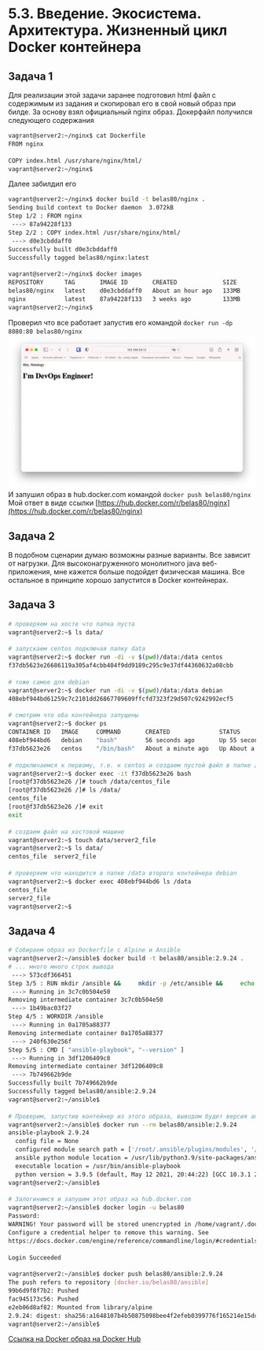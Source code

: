 # 5.3. Введение. Экосистема. Архитектура. Жизненный цикл Docker контейнера  

## Задача 1

   Для реализации этой задачи заранее подготовил html файл с содержимым из задания и скопировал его в свой новый образ
   при билде. За основу взял официальный nginx образ. Докерфайл получился следующего содержания  
   ```bash
   vagrant@server2:~/nginx$ cat Dockerfile 
   FROM nginx
   
   COPY index.html /usr/share/nginx/html/
   vagrant@server2:~/nginx$ 
   ```
   Далее забилдил его  
   ```bash
   vagrant@server2:~/nginx$ docker build -t belas80/nginx .
   Sending build context to Docker daemon  3.072kB
   Step 1/2 : FROM nginx
    ---> 87a94228f133
   Step 2/2 : COPY index.html /usr/share/nginx/html/
    ---> d0e3cbddaff0
   Successfully built d0e3cbddaff0
   Successfully tagged belas80/nginx:latest
   
   vagrant@server2:~/nginx$ docker images
   REPOSITORY      TAG       IMAGE ID       CREATED             SIZE
   belas80/nginx   latest    d0e3cbddaff0   About an hour ago   133MB
   nginx           latest    87a94228f133   3 weeks ago         133MB
   vagrant@server2:~/nginx$ 
   ```
   Проверил что все работает запустив его командой `docker run -dp 8080:80 belas80/nginx`  
   ![](img/docker1.png)
   И запушил образ в hub.docker.com командой `docker push belas80/nginx`  
   Мой ответ в виде ссылки [https://hub.docker.com/r/belas80/nginx](https://hub.docker.com/r/belas80/nginx)  
   
## Задача 2  

   В подобном сценарии думаю возможны разные варианты. Все зависит от нагрузки. Для высоконагруженного монолитного java 
   веб-приложения, мне кажется больше подойдет физическая машина. Все остальное в принципе хорошо запустится в Docker 
   контейнерах.  
   
## Задача 3  

   ```bash
   # проверяем на хосте что папка пуста
   vagrant@server2:~$ ls data/
   
   # запускаем centos подключая папку data
   vagrant@server2:~$ docker run -di -v $(pwd)/data:/data centos
   f37db5623e26686119a305af4cbb404f9dd9189c295c9e37df44360632a08cbb
   
   # тоже самое для debian
   vagrant@server2:~$ docker run -di -v $(pwd)/data:/data debian
   408ebf944bd61259c7c2101dd26867709609ffcfd7323f29d507c9242992ecf5
   
   # смотрим что оба контейнера запущены
   vagrant@server2:~$ docker ps
   CONTAINER ID   IMAGE     COMMAND       CREATED              STATUS              PORTS     NAMES
   408ebf944bd6   debian    "bash"        56 seconds ago       Up 55 seconds                 dreamy_haibt
   f37db5623e26   centos    "/bin/bash"   About a minute ago   Up About a minute             stoic_nash
   
   # подключаемся к первому, т.е. к centos и создаем пустой файл в папке /data
   vagrant@server2:~$ docker exec -it f37db5623e26 bash
   [root@f37db5623e26 /]# touch /data/centos_file
   [root@f37db5623e26 /]# ls /data/
   centos_file
   [root@f37db5623e26 /]# exit
   exit
   
   # cоздаем файл на хостовой машине
   vagrant@server2:~$ touch data/server2_file
   vagrant@server2:~$ ls data/
   centos_file  server2_file
   
   # проверяем что находится в папке /data второго контейнера debian
   vagrant@server2:~$ docker exec 408ebf944bd6 ls /data
   centos_file
   server2_file
   vagrant@server2:~$
   ```

## Задача 4

   ```bash
   # Собираем образ из Dockerfile с Alpine и Ansible
   vagrant@server2:~/ansible$ docker build -t belas80/ansible:2.9.24 .
   # ... много много строк вывода
    ---> 573cdf366451
   Step 3/5 : RUN mkdir /ansible &&     mkdir -p /etc/ansible &&     echo 'localhost' > /etc/ansible/hosts
    ---> Running in 3c7c0b504e50
   Removing intermediate container 3c7c0b504e50
    ---> 1b49bac03f27
   Step 4/5 : WORKDIR /ansible
    ---> Running in 0a1705a88377
   Removing intermediate container 0a1705a88377
    ---> 240f630e256f
   Step 5/5 : CMD [ "ansible-playbook", "--version" ]
    ---> Running in 3df1206409c8
   Removing intermediate container 3df1206409c8
    ---> 7b749662b9de
   Successfully built 7b749662b9de
   Successfully tagged belas80/ansible:2.9.24
   vagrant@server2:~/ansible$ 
   
   # Проверим, запустив контейнер из этого образа, выводом будет версия ansible
   vagrant@server2:~/ansible$ docker run --rm belas80/ansible:2.9.24
   ansible-playbook 2.9.24
     config file = None
     configured module search path = ['/root/.ansible/plugins/modules', '/usr/share/ansible/plugins/modules']
     ansible python module location = /usr/lib/python3.9/site-packages/ansible
     executable location = /usr/bin/ansible-playbook
     python version = 3.9.5 (default, May 12 2021, 20:44:22) [GCC 10.3.1 20210424]
   vagrant@server2:~/ansible$ 
   
   # Залогинимся и запушим этот образ на hub.docker.com
   vagrant@server2:~/ansible$ docker login -u belas80
   Password: 
   WARNING! Your password will be stored unencrypted in /home/vagrant/.docker/config.json.
   Configure a credential helper to remove this warning. See
   https://docs.docker.com/engine/reference/commandline/login/#credentials-store
   
   Login Succeeded
   
   vagrant@server2:~/ansible$ docker push belas80/ansible:2.9.24
   The push refers to repository [docker.io/belas80/ansible]
   99b6d9f8f7b2: Pushed 
   fac945173c56: Pushed 
   e2eb06d8af82: Mounted from library/alpine 
   2.9.24: digest: sha256:a1648107b4b50875098bee4f2efeb0399776f165214e15dd96de18e42f152310 size: 947
   vagrant@server2:~/ansible$ 
   ```

   [Cсылка на Docker образ на Docker Hub](https://hub.docker.com/r/belas80/ansible/tags)
